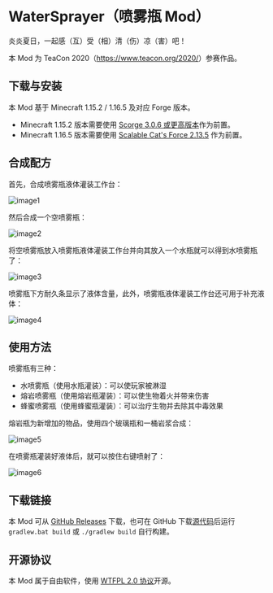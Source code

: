 # WaterSprayer（喷雾瓶 Mod）

炎炎夏日，一起感（互）受（相）清（伤）凉（害）吧！

本 Mod 为 TeaCon 2020（<https://www.teacon.org/2020/>）参赛作品。

## 下载与安装

本 Mod 基于 Minecraft 1.15.2 / 1.16.5 及对应 Forge 版本。

* Minecraft 1.15.2 版本需要使用 [Scorge 3.0.6 或更高版本](https://files.minecraftforge.net/maven/net/minecraftforge/Scorge/)作为前置。
* Minecraft 1.16.5 版本需要使用 [Scalable Cat's Force 2.13.5](https://www.curseforge.com/minecraft/mc-mods/scalable-cats-force) 作为前置。

## 合成配方

首先，合成喷雾瓶液体灌装工作台：

![image1](src/main/resources/assets/watersprayer/textures/misc/image1.png)

然后合成一个空喷雾瓶：

![image2](src/main/resources/assets/watersprayer/textures/misc/image2.png)

将空喷雾瓶放入喷雾瓶液体灌装工作台并向其放入一个水瓶就可以得到水喷雾瓶了：

![image3](src/main/resources/assets/watersprayer/textures/misc/image3.png)

喷雾瓶下方耐久条显示了液体含量，此外，喷雾瓶液体灌装工作台还可用于补充液体：

![image4](src/main/resources/assets/watersprayer/textures/misc/image4.png)

## 使用方法

喷雾瓶有三种：

* 水喷雾瓶（使用水瓶灌装）：可以使玩家被淋湿
* 熔岩喷雾瓶（使用熔岩瓶灌装）：可以使生物着火并带来伤害
* 蜂蜜喷雾瓶（使用蜂蜜瓶灌装）：可以治疗生物并去除其中毒效果

熔岩瓶为新增加的物品，使用四个玻璃瓶和一桶岩浆合成：

![image5](src/main/resources/assets/watersprayer/textures/misc/image5.png)

在喷雾瓶灌装好液体后，就可以按住右键喷射了：

![image6](src/main/resources/assets/watersprayer/textures/misc/image6.png)

## 下载链接

本 Mod 可从 [GitHub Releases](https://github.com/ustc-zzzz/WaterSprayer/releases/latest) 下载，也可在 GitHub 下载[源代码](https://github.com/ustc-zzzz/WaterSprayer/tree/master)后运行 `gradlew.bat build` 或 `./gradlew build` 自行构建。

## 开源协议

本 Mod 属于自由软件，使用 [WTFPL 2.0 协议](https://github.com/ustc-zzzz/WaterSprayer/blob/master/LICENSE)开源。

